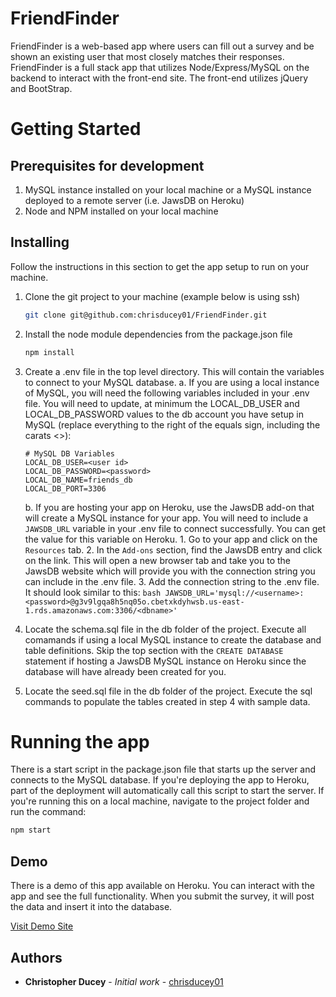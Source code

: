 # FriendFinder

FriendFinder is a web-based app where users can fill out a survey and be shown an existing user that most closely matches their responses.  FriendFinder is a full stack app that utilizes Node/Express/MySQL on the backend to interact with the front-end site.  The front-end utilizes jQuery and BootStrap.   

# Getting Started

## Prerequisites for development

1.  MySQL instance installed on your local machine or a MySQL instance deployed to a remote server (i.e. JawsDB on Heroku)
2.  Node and NPM installed on your local machine

## Installing

Follow the instructions in this section to get the app setup to run on your machine.

1.  Clone the git project to your machine (example below is using ssh)
    ``` bash
    git clone git@github.com:chrisducey01/FriendFinder.git
    ```

2.  Install the node module dependencies from the package.json file
    ``` bash
    npm install
    ```

3.  Create a .env file in the top level directory.  This will contain the variables to connect to your MySQL database.
    a.  If you are using a local instance of MySQL, you will need the following variables included in your .env file.  You will need to update, at minimum the LOCAL_DB_USER and LOCAL_DB_PASSWORD values to the db account you have setup in MySQL (replace everything to the right of the equals sign, including the carats <>):
    ```
    # MySQL DB Variables
    LOCAL_DB_USER=<user id>
    LOCAL_DB_PASSWORD=<password>
    LOCAL_DB_NAME=friends_db
    LOCAL_DB_PORT=3306
    ```
    b.  If you are hosting your app on Heroku, use the JawsDB add-on that will create a MySQL instance for your app.  You will need to include a `JAWSDB_URL` variable in your .env file to connect successfully.  You can get the value for this variable on Heroku.
        1.  Go to your app and click on the `Resources` tab.
        2.  In the `Add-ons` section, find the JawsDB entry and click on the link.  This will open a new browser tab and take you to the JawsDB website which will provide you with the connection string you can include in the .env file.
        3.  Add the connection string to the .env file.  It should look similar to this:
        ``` bash
        JAWSDB_URL='mysql://<username>:<password>@g3v9lgqa8h5nq05o.cbetxkdyhwsb.us-east-1.rds.amazonaws.com:3306/<dbname>'
        ```

4.  Locate the schema.sql file in the db folder of the project.  Execute all comamands if using a local MySQL instance to create the database and table definitions.  Skip the top section with the `CREATE DATABASE` statement if hosting a JawsDB MySQL instance on Heroku since the database will have already been created for you.

5.  Locate the seed.sql file in the db folder of the project.  Execute the sql commands to populate the tables created in step 4 with sample data.

# Running the app

There is a start script in the package.json file that starts up the server and connects to the MySQL database.  If you're deploying the app to Heroku, part of the deployment will automatically call this script to start the server.  If you're running this on a local machine, navigate to the project folder and run the command:
``` bash
npm start
```

## Demo

There is a demo of this app available on Heroku.  You can interact with the app and see the full functionality.  When you submit the survey, it will post the data and insert it into the database.

[Visit Demo Site](https://whispering-reef-83081.herokuapp.com/)

## Authors
* **Christopher Ducey** - *Initial work* - [chrisducey01](https://github.com/chrisducey01)

